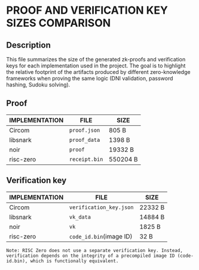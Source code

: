 #  PROOF AND VERIFICATION KEY SIZES COMPARISON

## Description
This file summarizes the size of the generated zk-proofs and verification keys for each implementation used in the project. The goal is to highlight the relative footprint of the artifacts produced by different zero-knowledge frameworks when proving the same logic (DNI validation, password hashing, Sudoku solving).

## Proof
| IMPLEMENTATION | FILE          | SIZE        |
| -----------    | ------------- | ----------- |
| Circom         | `proof.json`  |  805 B      |
| libsnark       | `proof_data`  |  1398 B     |
| noir           | `proof`       |  19332 B    |
| risc-zero      | `receipt.bin` |  550204 B   |




## Verification key
| IMPLEMENTATION | FILE                     | SIZE         |
| -----------    | ------------------------ | ------------ |
| Circom         | `verification_key.json`  |  22332 B     |
| libsnark       | `vk_data`                |  14884 B     |
| noir           | `vk`                     |  1825 B      |
| risc-zero      | `code_id.bin`(image ID)  |  32 B        |


    Note: RISC Zero does not use a separate verification key. Instead, verification depends on the integrity of a precompiled image ID (code-id.bin), which is functionally equivalent.




